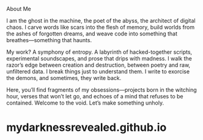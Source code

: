 About Me

I am the ghost in the machine, the poet of the abyss, the architect of digital chaos. I carve words like scars into the flesh of memory, build worlds from the ashes of forgotten dreams, and weave code into something that breathes—something that haunts.

My work? A symphony of entropy. A labyrinth of hacked-together scripts, experimental soundscapes, and prose that drips with madness. I walk the razor’s edge between creation and destruction, between poetry and raw, unfiltered data. I break things just to understand them. I write to exorcise the demons, and sometimes, they write back.

Here, you’ll find fragments of my obsessions—projects born in the witching hour, verses that won’t let go, and echoes of a mind that refuses to be contained. Welcome to the void. Let’s make something unholy.

# mydarknessrevealed.github.io 

